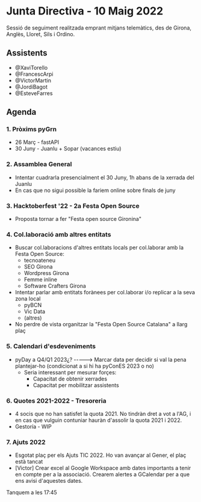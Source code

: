 # Junta Directiva - 10 Maig 2022

Sessió de seguiment realitzada emprant mitjans telemàtics, des de Girona, Anglès, Lloret, Sils i Ordino.

## Assistents
- @XaviTorello
- @FrancescArpi
- @VictorMartin
- @JordiBagot
- @EsteveFarres

## Agenda

### 1. Pròxims pyGrn

- 26 Març - fastAPI
- 30 Juny - Juanlu + Sopar 
(vacances estiu)

### 2. Assamblea General 

- Intentar cuadrarla presencialment el 30 Juny, 1h abans de la xerrada del Juanlu
- En cas que no sigui possible la fariem online sobre finals de juny

### 3. Hacktoberfest '22 - 2a Festa Open Source

- Proposta tornar a fer "Festa open source Gironina"

### 4. Col.laboració amb altres entitats

- Buscar col.laboracions d'altres entitats locals per col.laborar amb la Festa Open Source:
  -   tecnoateneu
  -   SEO Girona
  -   Wordpress Girona
  -   Femme inline
  -   Software Crafters Girona
- Intentar parlar amb entitats forànees per col.laborar i/o replicar a la seva zona local
  -   pyBCN
  -   Vic Data
  -   (altres)
-   No perdre de vista organitzar la "Festa Open Source Catalana" a llarg plaç

### 5. Calendari d'esdeveniments

- pyDay a Q4/Q1 2023¿? -----> Marcar data per decidir si val la pena plantejar-ho (condicionat a si hi ha pyConES 2023 o no)
  - Seria interessant per mesurar forçes:
    - Capacitat de obtenir xerrades
    - Capacitat per mobilitzar assistents  

### 6. Quotes 2021-2022 - Tresoreria

- 4 socis que no han satisfet la quota 2021. No tindràn dret a vot a l'AG, i en cas que vulguin contuniar hauràn d'assolir la quota 2021 i 2022.
- Gestoría - WIP

### 7. Ajuts 2022

- Esgotat plaç per els Ajuts TIC 2022. Ho van avançar al Gener, el plaç està tancat
- [Victor] Crear excel al Google Workspace amb dates importants a tenir en compte per a la associació. Crearem alertes a GCalendar per a que ens avisi d'aquestes dates.

Tanquem a les 17:45
